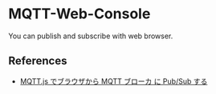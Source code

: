 # MQTT-Web-Console

You can publish and subscribe with web browser.

## References

- [MQTT.js でブラウザから MQTT ブローカ に Pub/Sub する](https://qiita.com/narutaro/items/2819ce79eb82a87357eb)
